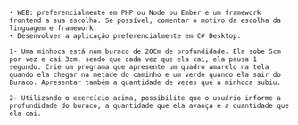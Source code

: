     • WEB: preferencialmente em PHP ou Node ou Ember e um framework frontend a sua escolha. Se possível, comentar o motivo da escolha da linguagem e framework.  
    • Desenvolver a aplicação preferencialmente em C# Desktop.

    1- Uma minhoca está num buraco de 20Cm de profundidade. Ela sobe 5cm por vez e cai 3cm, sendo que cada vez que ela cai, ela pausa 1 segundo. Crie um programa que apresente um quadro amarelo na tela quando ela chegar na metade do caminho e um verde quando ela sair do Buraco. Apresentar também a quantidade de vezes que a minhoca subiu. 

    2- Utilizando o exercício acima, possibilite que o usuário informe a profundidade do buraco, a quantidade que ela avança e a quantidade que ela cai.